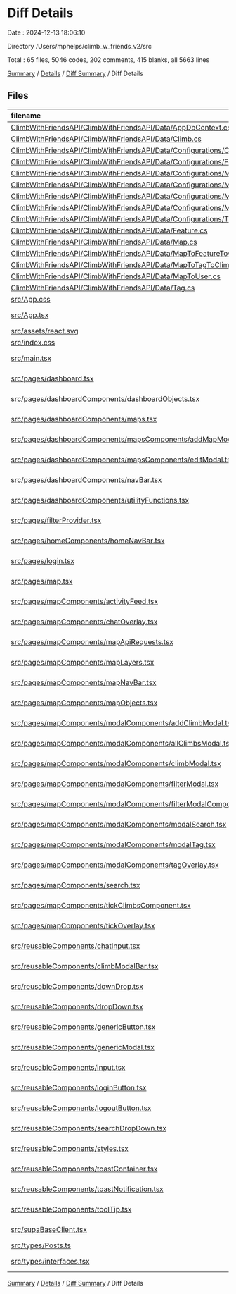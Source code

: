 # Diff Details

Date : 2024-12-13 18:06:10

Directory /Users/mphelps/climb_w_friends_v2/src

Total : 65 files, 5046 codes, 202 comments, 415 blanks, all 5663 lines

[Summary](results.md) / [Details](details.md) / [Diff Summary](diff.md) / Diff Details

## Files

| filename                                                                                                                                                                                            | language       | code | comment | blank | total |
| :-------------------------------------------------------------------------------------------------------------------------------------------------------------------------------------------------- | :------------- | ---: | ------: | ----: | ----: |
| [ClimbWithFriendsAPI/ClimbWithFriendsAPI/Data/AppDbContext.cs](/ClimbWithFriendsAPI/ClimbWithFriendsAPI/Data/AppDbContext.cs)                                                                       | C#             |  -41 |      -5 |   -10 |   -56 |
| [ClimbWithFriendsAPI/ClimbWithFriendsAPI/Data/Climb.cs](/ClimbWithFriendsAPI/ClimbWithFriendsAPI/Data/Climb.cs)                                                                                     | C#             |  -70 |       0 |    -8 |   -78 |
| [ClimbWithFriendsAPI/ClimbWithFriendsAPI/Data/Configurations/ClimbConfiguration.cs](/ClimbWithFriendsAPI/ClimbWithFriendsAPI/Data/Configurations/ClimbConfiguration.cs)                             | C#             |  -52 |      -3 |    -8 |   -63 |
| [ClimbWithFriendsAPI/ClimbWithFriendsAPI/Data/Configurations/FeatureConfiguration.cs](/ClimbWithFriendsAPI/ClimbWithFriendsAPI/Data/Configurations/FeatureConfiguration.cs)                         | C#             |  -97 |      -1 |    -6 |  -104 |
| [ClimbWithFriendsAPI/ClimbWithFriendsAPI/Data/Configurations/MapConfiguration.cs](/ClimbWithFriendsAPI/ClimbWithFriendsAPI/Data/Configurations/MapConfiguration.cs)                                 | C#             |  -57 |      -1 |    -5 |   -63 |
| [ClimbWithFriendsAPI/ClimbWithFriendsAPI/Data/Configurations/MapToFeatureToClimbConfiguration.cs](/ClimbWithFriendsAPI/ClimbWithFriendsAPI/Data/Configurations/MapToFeatureToClimbConfiguration.cs) | C#             |  -29 |      -2 |    -5 |   -36 |
| [ClimbWithFriendsAPI/ClimbWithFriendsAPI/Data/Configurations/MapToTagToClimbConfiguration.cs](/ClimbWithFriendsAPI/ClimbWithFriendsAPI/Data/Configurations/MapToTagToClimbConfiguration.cs)         | C#             |  -29 |     -16 |   -11 |   -56 |
| [ClimbWithFriendsAPI/ClimbWithFriendsAPI/Data/Configurations/MapToUserConfiguration.cs](/ClimbWithFriendsAPI/ClimbWithFriendsAPI/Data/Configurations/MapToUserConfiguration.cs)                     | C#             |  -27 |     -16 |    -9 |   -52 |
| [ClimbWithFriendsAPI/ClimbWithFriendsAPI/Data/Configurations/TagConfiguration.cs](/ClimbWithFriendsAPI/ClimbWithFriendsAPI/Data/Configurations/TagConfiguration.cs)                                 | C#             |  -57 |      -1 |    -9 |   -67 |
| [ClimbWithFriendsAPI/ClimbWithFriendsAPI/Data/Feature.cs](/ClimbWithFriendsAPI/ClimbWithFriendsAPI/Data/Feature.cs)                                                                                 | C#             |  -39 |      -4 |   -12 |   -55 |
| [ClimbWithFriendsAPI/ClimbWithFriendsAPI/Data/Map.cs](/ClimbWithFriendsAPI/ClimbWithFriendsAPI/Data/Map.cs)                                                                                         | C#             |  -15 |       0 |    -3 |   -18 |
| [ClimbWithFriendsAPI/ClimbWithFriendsAPI/Data/MapToFeatureToClimb.cs](/ClimbWithFriendsAPI/ClimbWithFriendsAPI/Data/MapToFeatureToClimb.cs)                                                         | C#             |  -12 |      -1 |    -4 |   -17 |
| [ClimbWithFriendsAPI/ClimbWithFriendsAPI/Data/MapToTagToClimb.cs](/ClimbWithFriendsAPI/ClimbWithFriendsAPI/Data/MapToTagToClimb.cs)                                                                 | C#             |  -12 |      -1 |    -4 |   -17 |
| [ClimbWithFriendsAPI/ClimbWithFriendsAPI/Data/MapToUser.cs](/ClimbWithFriendsAPI/ClimbWithFriendsAPI/Data/MapToUser.cs)                                                                             | C#             |  -11 |      -1 |    -3 |   -15 |
| [ClimbWithFriendsAPI/ClimbWithFriendsAPI/Data/Tag.cs](/ClimbWithFriendsAPI/ClimbWithFriendsAPI/Data/Tag.cs)                                                                                         | C#             |  -16 |      -1 |    -7 |   -24 |
| [src/App.css](/src/App.css)                                                                                                                                                                         | CSS            |   37 |       0 |     6 |    43 |
| [src/App.tsx](/src/App.tsx)                                                                                                                                                                         | TypeScript JSX |   11 |      32 |     3 |    46 |
| [src/assets/react.svg](/src/assets/react.svg)                                                                                                                                                       | XML            |    1 |       0 |     0 |     1 |
| [src/index.css](/src/index.css)                                                                                                                                                                     | CSS            |   64 |       0 |     9 |    73 |
| [src/main.tsx](/src/main.tsx)                                                                                                                                                                       | TypeScript JSX |   29 |       2 |     3 |    34 |
| [src/pages/dashboard.tsx](/src/pages/dashboard.tsx)                                                                                                                                                 | TypeScript JSX |   26 |       0 |     4 |    30 |
| [src/pages/dashboardComponents/dashboardObjects.tsx](/src/pages/dashboardComponents/dashboardObjects.tsx)                                                                                           | TypeScript JSX |  377 |       0 |     2 |   379 |
| [src/pages/dashboardComponents/maps.tsx](/src/pages/dashboardComponents/maps.tsx)                                                                                                                   | TypeScript JSX |  231 |      13 |    26 |   270 |
| [src/pages/dashboardComponents/mapsComponents/addMapModal.tsx](/src/pages/dashboardComponents/mapsComponents/addMapModal.tsx)                                                                       | TypeScript JSX |  113 |       1 |    10 |   124 |
| [src/pages/dashboardComponents/mapsComponents/editModal.tsx](/src/pages/dashboardComponents/mapsComponents/editModal.tsx)                                                                           | TypeScript JSX |  286 |       0 |    20 |   306 |
| [src/pages/dashboardComponents/navBar.tsx](/src/pages/dashboardComponents/navBar.tsx)                                                                                                               | TypeScript JSX |   57 |       0 |     6 |    63 |
| [src/pages/dashboardComponents/utilityFunctions.tsx](/src/pages/dashboardComponents/utilityFunctions.tsx)                                                                                           | TypeScript JSX |  166 |      14 |    22 |   202 |
| [src/pages/filterProvider.tsx](/src/pages/filterProvider.tsx)                                                                                                                                       | TypeScript JSX |   28 |       0 |     7 |    35 |
| [src/pages/homeComponents/homeNavBar.tsx](/src/pages/homeComponents/homeNavBar.tsx)                                                                                                                 | TypeScript JSX |   40 |       0 |     4 |    44 |
| [src/pages/login.tsx](/src/pages/login.tsx)                                                                                                                                                         | TypeScript JSX |   97 |      22 |     9 |   128 |
| [src/pages/map.tsx](/src/pages/map.tsx)                                                                                                                                                             | TypeScript JSX |  245 |      22 |    38 |   305 |
| [src/pages/mapComponents/activityFeed.tsx](/src/pages/mapComponents/activityFeed.tsx)                                                                                                               | TypeScript JSX |   62 |       1 |     9 |    72 |
| [src/pages/mapComponents/chatOverlay.tsx](/src/pages/mapComponents/chatOverlay.tsx)                                                                                                                 | TypeScript JSX |   89 |       1 |     9 |    99 |
| [src/pages/mapComponents/mapApiRequests.tsx](/src/pages/mapComponents/mapApiRequests.tsx)                                                                                                           | TypeScript JSX |  125 |       5 |    16 |   146 |
| [src/pages/mapComponents/mapLayers.tsx](/src/pages/mapComponents/mapLayers.tsx)                                                                                                                     | TypeScript JSX |  245 |     112 |    23 |   380 |
| [src/pages/mapComponents/mapNavBar.tsx](/src/pages/mapComponents/mapNavBar.tsx)                                                                                                                     | TypeScript JSX |   95 |       0 |     3 |    98 |
| [src/pages/mapComponents/mapObjects.tsx](/src/pages/mapComponents/mapObjects.tsx)                                                                                                                   | TypeScript JSX |  462 |       0 |    13 |   475 |
| [src/pages/mapComponents/modalComponents/addClimbModal.tsx](/src/pages/mapComponents/modalComponents/addClimbModal.tsx)                                                                             | TypeScript JSX |  286 |       1 |    30 |   317 |
| [src/pages/mapComponents/modalComponents/allClimbsModal.tsx](/src/pages/mapComponents/modalComponents/allClimbsModal.tsx)                                                                           | TypeScript JSX |   35 |       0 |     4 |    39 |
| [src/pages/mapComponents/modalComponents/climbModal.tsx](/src/pages/mapComponents/modalComponents/climbModal.tsx)                                                                                   | TypeScript JSX |  252 |       2 |    30 |   284 |
| [src/pages/mapComponents/modalComponents/filterModal.tsx](/src/pages/mapComponents/modalComponents/filterModal.tsx)                                                                                 | TypeScript JSX |  273 |       4 |    25 |   302 |
| [src/pages/mapComponents/modalComponents/filterModalComponents.tsx/GradeDropDowns.tsx](/src/pages/mapComponents/modalComponents/filterModalComponents.tsx/GradeDropDowns.tsx)                       | TypeScript JSX |   70 |       0 |     6 |    76 |
| [src/pages/mapComponents/modalComponents/modalSearch.tsx](/src/pages/mapComponents/modalComponents/modalSearch.tsx)                                                                                 | TypeScript JSX |   82 |       1 |    12 |    95 |
| [src/pages/mapComponents/modalComponents/modalTag.tsx](/src/pages/mapComponents/modalComponents/modalTag.tsx)                                                                                       | TypeScript JSX |  151 |       5 |    15 |   171 |
| [src/pages/mapComponents/modalComponents/tagOverlay.tsx](/src/pages/mapComponents/modalComponents/tagOverlay.tsx)                                                                                   | TypeScript JSX |   16 |       0 |     2 |    18 |
| [src/pages/mapComponents/search.tsx](/src/pages/mapComponents/search.tsx)                                                                                                                           | TypeScript JSX |   51 |       5 |     2 |    58 |
| [src/pages/mapComponents/tickClimbsComponent.tsx](/src/pages/mapComponents/tickClimbsComponent.tsx)                                                                                                 | TypeScript JSX |   46 |       1 |     4 |    51 |
| [src/pages/mapComponents/tickOverlay.tsx](/src/pages/mapComponents/tickOverlay.tsx)                                                                                                                 | TypeScript JSX |  108 |       0 |    11 |   119 |
| [src/reusableComponents/chatInput.tsx](/src/reusableComponents/chatInput.tsx)                                                                                                                       | TypeScript JSX |   34 |       0 |     4 |    38 |
| [src/reusableComponents/climbModalBar.tsx](/src/reusableComponents/climbModalBar.tsx)                                                                                                               | TypeScript JSX |  257 |       3 |    18 |   278 |
| [src/reusableComponents/downDrop.tsx](/src/reusableComponents/downDrop.tsx)                                                                                                                         | TypeScript JSX |   51 |       0 |     2 |    53 |
| [src/reusableComponents/dropDown.tsx](/src/reusableComponents/dropDown.tsx)                                                                                                                         | TypeScript JSX |   91 |       0 |     9 |   100 |
| [src/reusableComponents/genericButton.tsx](/src/reusableComponents/genericButton.tsx)                                                                                                               | TypeScript JSX |   26 |       0 |     1 |    27 |
| [src/reusableComponents/genericModal.tsx](/src/reusableComponents/genericModal.tsx)                                                                                                                 | TypeScript JSX |   48 |       2 |     5 |    55 |
| [src/reusableComponents/input.tsx](/src/reusableComponents/input.tsx)                                                                                                                               | TypeScript JSX |   45 |       0 |     8 |    53 |
| [src/reusableComponents/loginButton.tsx](/src/reusableComponents/loginButton.tsx)                                                                                                                   | TypeScript JSX |   18 |       0 |     4 |    22 |
| [src/reusableComponents/logoutButton.tsx](/src/reusableComponents/logoutButton.tsx)                                                                                                                 | TypeScript JSX |   22 |       0 |     4 |    26 |
| [src/reusableComponents/searchDropDown.tsx](/src/reusableComponents/searchDropDown.tsx)                                                                                                             | TypeScript JSX |   50 |       0 |     6 |    56 |
| [src/reusableComponents/styles.tsx](/src/reusableComponents/styles.tsx)                                                                                                                             | TypeScript JSX |  367 |       0 |    24 |   391 |
| [src/reusableComponents/toastContainer.tsx](/src/reusableComponents/toastContainer.tsx)                                                                                                             | TypeScript JSX |   53 |       0 |     8 |    61 |
| [src/reusableComponents/toastNotification.tsx](/src/reusableComponents/toastNotification.tsx)                                                                                                       | TypeScript JSX |   98 |       3 |     9 |   110 |
| [src/reusableComponents/toolTip.tsx](/src/reusableComponents/toolTip.tsx)                                                                                                                           | TypeScript JSX |   65 |       2 |     6 |    73 |
| [src/supaBaseClient.tsx](/src/supaBaseClient.tsx)                                                                                                                                                   | TypeScript JSX |   45 |       1 |    12 |    58 |
| [src/types/Posts.ts](/src/types/Posts.ts)                                                                                                                                                           | TypeScript     |    5 |       0 |     1 |     6 |
| [src/types/interfaces.tsx](/src/types/interfaces.tsx)                                                                                                                                               | TypeScript JSX |   79 |       0 |    15 |    94 |

[Summary](results.md) / [Details](details.md) / [Diff Summary](diff.md) / Diff Details
